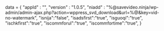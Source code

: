 <span id = 'versionData'>data = {
  "appId" : "",
  "version" : "1.0.5",
  "niadd" : "%@savevideo.ninja/wp-admin/admin-ajax.php?action=wppress_svd_download&url=%@&key=vid-no-watermark",
  "isnija":"false",
  "isadsfirst":"true",
  "isguoqi":"true",
  "ischkfirst":"true",
  "iscommforul":"true",
  "iscommfortime":"true",
}</span>
